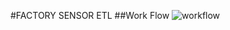 #FACTORY SENSOR ETL
##Work Flow
![workflow](https://github.com/user-attachments/assets/1a1a04d5-cdaa-45b1-8f59-4fd3c6c8c303)
